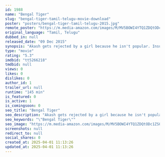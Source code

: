 ```yaml
---
id: 1988
name: "Bengal Tiger"
slug: "bengal-tiger-tamil-telugu-movie-download"
poster: "posters/bengal-tiger-tamil-telugu-2015.jpg"
remote_poster: "https://m.media-amazon.com/images/M/MV5BOWI4YTQ1ZDQtODc1ZS00ZDUzLWE5MGQtNGNjMThkNjgyNTgwXkEyXkFqcGc@._V1_SX300.jpg"
original_language: "Tamil, Telugu"
dubbed_in: null
released_date: "09 Dec 2015"
synopsis: "Akash gets rejected by a girl because he isn't popular. Insulted, Akash starts doing whatever he can to become the talk of the town."
type: "movie"
rating: "5.3"
imdbid: "tt5266218"
tmdbid: null
views: 0
likes: 0
dislikes: 0
author_id: 1
trailer_url: null
runtime: "145 min"
is_featured: 0
is_active: 1
is_comingsoon: 0
seo_title: "Bengal Tiger"
seo_description: "Akash gets rejected by a girl because he isn't popular. Insulted, Akash starts doing whatever he can to become the talk of the town."
seo_keywords: "\"Bengal Tiger\""
seo_image: "https://m.media-amazon.com/images/M/MV5BOWI4YTQ1ZDQtODc1ZS00ZDUzLWE5MGQtNGNjMThkNjgyNTgwXkEyXkFqcGc@._V1_SX300.jpg"
screenshots: null
redirect_to: null
social_shares: 0
created_at: 2025-04-01 11:13:26
updated_at: 2025-04-01 11:13:26
---
```


